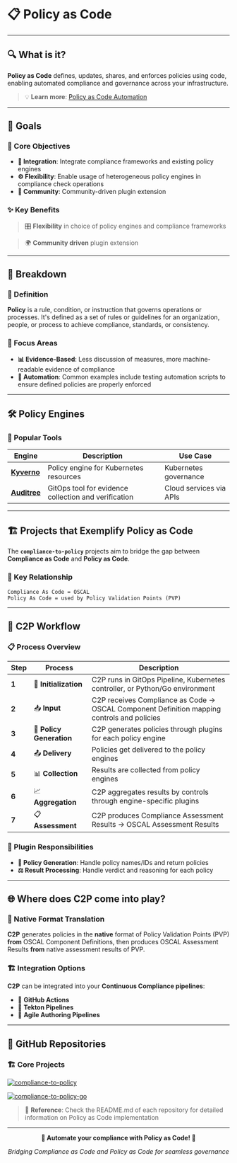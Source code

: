 # 📋 Policy as Code

---

## 🔍 What is it?

**Policy as Code** defines, updates, shares, and enforces policies using code, enabling automated compliance and governance across your infrastructure.

> 💡 **Learn more**: [Policy as Code Automation](https://www.redhat.com/en/blog/policy-as-code-automation)

---

## 🎯 Goals

### 🔧 Core Objectives

- **🔗 Integration**: Integrate compliance frameworks and existing policy engines
- **⚙️ Flexibility**: Enable usage of heterogeneous policy engines in compliance check operations
- **🤝 Community**: Community-driven plugin extension

### ✨ Key Benefits

> 🎛️ **Flexibility** in choice of policy engines and compliance frameworks

> 🌍 **Community driven** plugin extension

---

## 🧩 Breakdown

### 📖 Definition

**Policy** is a rule, condition, or instruction that governs operations or processes. It's defined as a set of rules or guidelines for an organization, people, or process to achieve compliance, standards, or consistency.

### 🎯 Focus Areas

- **📊 Evidence-Based**: Less discussion of measures, more machine-readable evidence of compliance
- **🔄 Automation**: Common examples include testing automation scripts to ensure defined policies are properly enforced

---

## 🛠️ Policy Engines

### 🚀 Popular Tools

| Engine | Description | Use Case |
|--------|-------------|----------|
| **[Kyverno](https://kyverno.io/docs/introduction/)** | Policy engine for Kubernetes resources | Kubernetes governance |
| **[Auditree](https://auditree.github.io/)** | GitOps tool for evidence collection and verification | Cloud services via APIs |

---

## 🏗️ Projects that Exemplify Policy as Code

The **`compliance-to-policy`** projects aim to bridge the gap between **Compliance as Code** and **Policy as Code**.

### 🔗 Key Relationship

```
Compliance As Code = OSCAL
Policy As Code = used by Policy Validation Points (PVP)
```

---

## 🔄 C2P Workflow

### 📋 Process Overview

| Step | Process | Description |
|------|---------|-------------|
| **1** | 🚀 **Initialization** | C2P runs in GitOps Pipeline, Kubernetes controller, or Python/Go environment |
| **2** | 📥 **Input** | C2P receives Compliance as Code → OSCAL Component Definition mapping controls and policies |
| **3** | 🔧 **Policy Generation** | C2P generates policies through plugins for each policy engine |
| **4** | 📤 **Delivery** | Policies get delivered to the policy engines |
| **5** | 📊 **Collection** | Results are collected from policy engines |
| **6** | 📈 **Aggregation** | C2P aggregates results by controls through engine-specific plugins |
| **7** | 📋 **Assessment** | C2P produces Compliance Assessment Results → OSCAL Assessment Results |

### 🎯 Plugin Responsibilities

- **📝 Policy Generation**: Handle policy names/IDs and return policies
- **⚖️ Result Processing**: Handle verdict and reasoning for each policy

---

## 🌐 Where does C2P come into play?

### 🔄 Native Format Translation

**C2P** generates policies in the **native** format of Policy Validation Points (PVP) **from** OSCAL Component Definitions, then produces OSCAL Assessment Results **from** native assessment results of PVP.

### 🏗️ Integration Options

**C2P** can be integrated into your **Continuous Compliance pipelines**:

- 🐙 **GitHub Actions**
- 🔧 **Tekton Pipelines**  
- 📝 **Agile Authoring Pipelines**

---

## 📂 GitHub Repositories

### 🏗️ Core Projects

[![compliance-to-policy](https://img.shields.io/badge/GitHub-compliance--to--policy-blue?style=for-the-badge&logo=github)](https://github.com/oscal-compass/compliance-to-policy)

[![compliance-to-policy-go](https://img.shields.io/badge/GitHub-compliance--to--policy--go-green?style=for-the-badge&logo=github)](https://github.com/oscal-compass/compliance-to-policy-go)

> 📖 **Reference**: Check the README.md of each repository for detailed information on Policy as Code implementation

---

<div align="center">

**🚀 Automate your compliance with Policy as Code! 🚀**

*Bridging Compliance as Code and Policy as Code for seamless governance*

</div>
